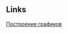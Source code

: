## Links


[Построение графиков](https://blog.dekstroza.io/monitoring-software-written-in-golang/)

